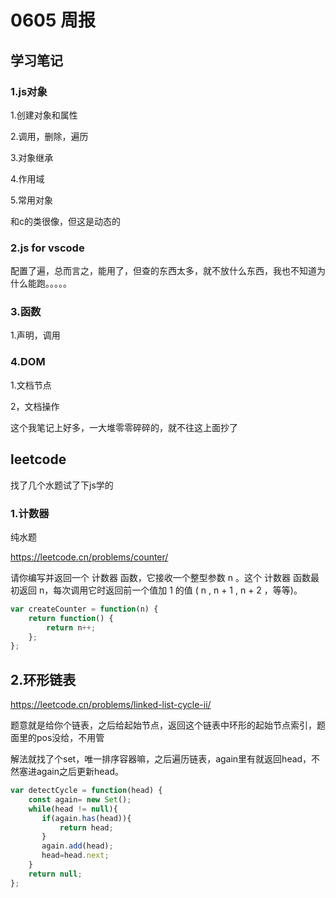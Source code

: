 # 0605 周报

## 学习笔记

### 1.js对象

1.创建对象和属性

2.调用，删除，遍历

3.对象继承

4.作用域

5.常用对象

和c的类很像，但这是动态的

### 2.js for vscode 

配置了遍，总而言之，能用了，但查的东西太多，就不放什么东西，我也不知道为什么能跑。。。。。

### 3.函数

1.声明，调用

### 4.DOM

1.文档节点

2，文档操作

这个我笔记上好多，一大堆零零碎碎的，就不往这上面抄了

## leetcode 

找了几个水题试了下js学的

### 1.计数器

纯水题

https://leetcode.cn/problems/counter/

请你编写并返回一个 计数器 函数，它接收一个整型参数 n 。这个 计数器 函数最初返回 n，每次调用它时返回前一个值加 1 的值 ( n ,  n + 1 ,  n + 2 ，等等)。

```javascript
var createCounter = function(n) {
    return function() {
        return n++;
    };
};
```



## 2.环形链表

https://leetcode.cn/problems/linked-list-cycle-ii/

题意就是给你个链表，之后给起始节点，返回这个链表中环形的起始节点索引，题面里的pos没给，不用管

解法就找了个set，唯一排序容器嘛，之后遍历链表，again里有就返回head，不然塞进again之后更新head。

```js
var detectCycle = function(head) {
    const again= new Set();
    while(head != null){
       if(again.has(head)){
           return head;
       } 
       again.add(head);
       head=head.next;
    }
    return null;
};
```

